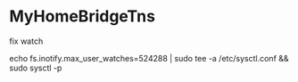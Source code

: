 # MyHomeBridgeTns

fix watch

echo fs.inotify.max_user_watches=524288 | sudo tee -a /etc/sysctl.conf && sudo sysctl -p